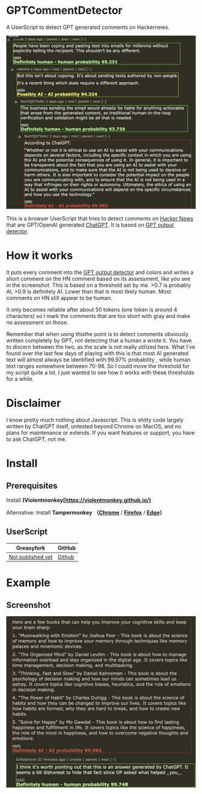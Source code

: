 # GPTCommentDetector

A UserScript to detect GPT generated comments on Hackernews.

![image](https://github.com/chryzsh/GPTCommentDetector/raw/main/screenshot/screenshot1.png)

This is a browser UserScript that tries to detect comments on [Hacker News](https://news.ycombinator.com/) that are GPT/OpenAI generated [ChatGPT](https://chatgpt.com/). It is based on [GPT output detector](https://huggingface.co/openai-detector).

# How it works

It puts every comment into the [GPT output detector](https://huggingface.co/openai-detector) and colors and writes a short comment on the HN comment based on its assessment, like you see in the screenshot. This is based on a threshold set by me. >0.7 is probably AI, >0.9 is definitely AI. Lower than that is most likely human. Most comments on HN still appear to be human.

It only becomes reliable after about 50 tokens (one token is around 4 characters) so I mark the comments that are too short with gray and make no assessment on those.

Remember that when using thisthe point is to detect comments obviously written completely by GPT, not detecting that a human a wrote it. You have to discern between the two, as the scale is not really utilized here. What I've found over the last few days of playing with this is that most AI generated text will almost always be identified with 99.97% probability , while human text ranges somewhere between 70-98. So I could move the threshold for my script quite a lot. I just wanted to see how it works with these thresholds for a while.

# Disclaimer

I know pretty much nothing about Javascript. This is shitty code largely
written by ChatGPT itself, untested beyond Chrome on MacOS, and no plans for
maintenance or extends. If you want features or support, you have to ask
ChatGPT, not me.

# Install

## Prerequisites

Install **(Violentmonkey[https://violentmonkey.github.io/]**

Alternative: Install **Tampermonkey** **（[Chrome](https://www.tampermonkey.net/)** / **[Firefox](https://addons.mozilla.org/firefox/addon/tampermonkey/)** / **[Edge](https://microsoftedge.microsoft.com/addons/detail/tampermonkey/iikmkjmpaadaobahmlepeloendndfphd?hl=zh-CN)）**


## UserScript

| Greasyfork                                                                         | GitHub                                                                                       |
| ---------------------------------------------------------------------------------- | -------------------------------------------------------------------------------------------- |
| [Not published yet]() | [Github](https://github.com/chryzsh/GPTCommentDetector/raw/main/gpt-comment-detector.js)

# Example

## Screenshot
![Detected](https://github.com/chryzsh/GPTCommentDetector/raw/main/screenshot/screenshot2.png)
